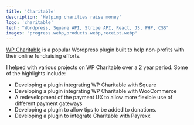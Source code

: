 ```yaml
---
title: 'Charitable'
description: 'Helping charities raise money'
logo: 'charitable'
tech: "Wordpress, Square API, Stripe API, React, JS, PHP, CSS"
images: "progress.webp,products.webp,receipt.webp"
---
```


[WP Charitable](https://www.wpcharitable.com/) is a popular Wordpress plugin built to help non-profits with their online fundraising efforts. 

I helped with various projects on WP Charitable over a 2 year period. Some of the highlights include:

* Developing a plugin integrating WP Charitable with Square
* Developing a plugin integrating WP Charitable with WooCommerce
* A redevelopment of the payment UX to allow more flexible use of different payment gateways
* Developing a plugin to allow tips to be added to donations. 
* Developing a plugin to integrate Charitable with Payrexx
